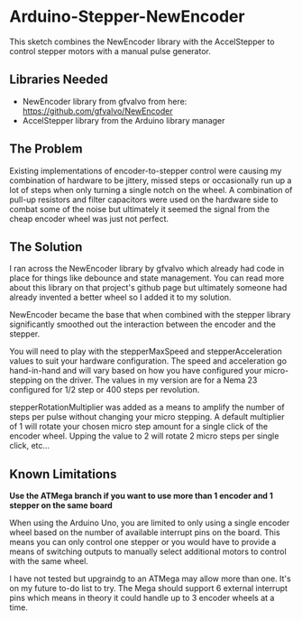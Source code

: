 # Arduino-Stepper-NewEncoder

This sketch combines the NewEncoder library with the AccelStepper to control stepper motors with a manual pulse generator.

## Libraries Needed

* NewEncoder library from gfvalvo from here: https://github.com/gfvalvo/NewEncoder
* AccelStepper library from the Arduino library manager

## The Problem

Existing implementations of encoder-to-stepper control were causing my combination of hardware to be jittery, missed steps or occasionally run up a lot of steps when only turning a single notch on the wheel. A combination of pull-up resistors and filter capacitors were used on the hardware side to combat some of the noise but ultimately it seemed the signal from the cheap encoder wheel was just not perfect.

## The Solution

I ran across the NewEncoder library by gfvalvo which already had code in place for things like debounce and state management. You can read more about this library on that project's github page but ultimately someone had already invented a better wheel so I added it to my solution.

NewEncoder became the base that when combined with the stepper library significantly smoothed out the interaction between the encoder and the stepper. 

You will need to play with the stepperMaxSpeed and stepperAcceleration values to suit your hardware configuration. The speed and acceleration go hand-in-hand and will vary based on how you have configured your micro-stepping on the driver. The values in my version are for a Nema 23 configured for 1/2 step or 400 steps per revolution.

stepperRotationMultiplier was added as a means to amplify the number of steps per pulse without changing your micro stepping. A default multiplier of 1 will rotate your chosen micro step amount for a single click of the encoder wheel. Upping the value to 2 will rotate 2 micro steps per single click, etc... 

## Known Limitations

**Use the ATMega branch if you want to use more than 1 encoder and 1 stepper on the same board**

When using the Arduino Uno, you are limited to only using a single encoder wheel based on the number of available interrupt pins on the board. This means you can only control one stepper or you would have to provide a means of switching outputs to manually select additional motors to control with the same wheel.

I have not tested but upgraindg to an ATMega may allow more than one. It's on my future to-do list to try. The Mega should support 6 external interrupt pins which means in theory it could handle up to 3 encoder wheels at a time.
